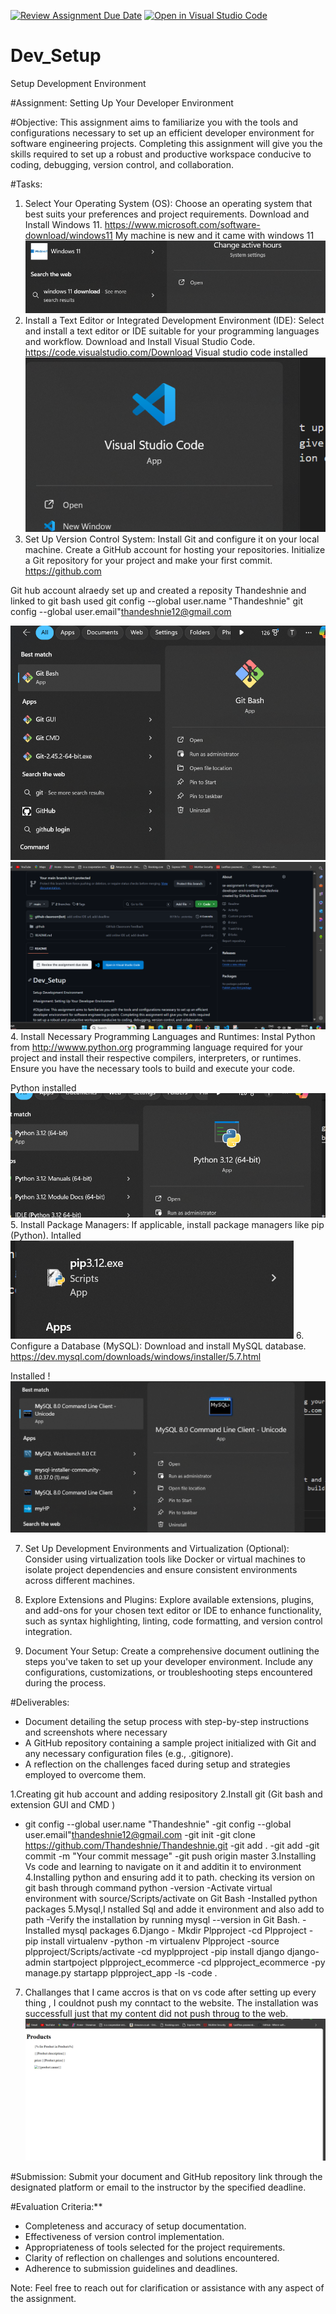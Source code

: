 [![Review Assignment Due Date](https://classroom.github.com/assets/deadline-readme-button-22041afd0340ce965d47ae6ef1cefeee28c7c493a6346c4f15d667ab976d596c.svg)](https://classroom.github.com/a/vbnbTt5m)
[![Open in Visual Studio Code](https://classroom.github.com/assets/open-in-vscode-2e0aaae1b6195c2367325f4f02e2d04e9abb55f0b24a779b69b11b9e10269abc.svg)](https://classroom.github.com/online_ide?assignment_repo_id=15282227&assignment_repo_type=AssignmentRepo)
# Dev_Setup
Setup Development Environment

#Assignment: Setting Up Your Developer Environment

#Objective:
This assignment aims to familiarize you with the tools and configurations necessary to set up an efficient developer environment for software engineering projects. Completing this assignment will give you the skills required to set up a robust and productive workspace conducive to coding, debugging, version control, and collaboration.

#Tasks:

1. Select Your Operating System (OS):
   Choose an operating system that best suits your preferences and project requirements. Download and Install Windows 11. https://www.microsoft.com/software-download/windows11
   My machine is new and it came with windows 11 
![alt text](<Screenshot 2024-06-17 001749 windows.png>)
2. Install a Text Editor or Integrated Development Environment (IDE):
   Select and install a text editor or IDE suitable for your programming languages and workflow. Download and Install Visual Studio Code. https://code.visualstudio.com/Download
Visual studio code installed 
![alt text](<Screenshot 2024-06-17 0019 Vs code .png>)
3. Set Up Version Control System:
   Install Git and configure it on your local machine. Create a GitHub account for hosting your repositories. Initialize a Git repository for your project and make your first commit. https://github.com

Git hub account alraedy set up and created a reposity Thandeshnie and linked to git bash 
used git  config --global user.name "Thandeshnie"
git config --global user.email"thandeshnie12@gmail.com

![alt text](<Screenshot 2024-06-17 002516git.png>)
![alt text](<Screenshot 2024-06-17 002547git hub.png>)
4. Install Necessary Programming Languages and Runtimes:
  Instal Python from http://wwww.python.org programming language required for your project and install their respective compilers, interpreters, or runtimes. Ensure you have the necessary tools to build and execute your code.

  Python installed 
![alt text](<Screenshot 2024-06-17 002616py.png>)
5. Install Package Managers:
   If applicable, install package managers like pip (Python).
   Intalled 
![alt text](<Screenshot 2024-06-17 002642pip.png>)
6. Configure a Database (MySQL):
   Download and install MySQL database. https://dev.mysql.com/downloads/windows/installer/5.7.html
   
   Installed !
![alt text](<Screenshot 2024-06-17 002704my sql.png>)

7. Set Up Development Environments and Virtualization (Optional):
   Consider using virtualization tools like Docker or virtual machines to isolate project dependencies and ensure consistent environments across different machines.

8. Explore Extensions and Plugins:
   Explore available extensions, plugins, and add-ons for your chosen text editor or IDE to enhance functionality, such as syntax highlighting, linting, code formatting, and version control integration.

9. Document Your Setup:
    Create a comprehensive document outlining the steps you've taken to set up your developer environment. Include any configurations, customizations, or troubleshooting steps encountered during the process. 

#Deliverables:
- Document detailing the setup process with step-by-step instructions and screenshots where necessary
- A GitHub repository containing a sample project initialized with Git and any necessary configuration files (e.g., .gitignore).
- A reflection on the challenges faced during setup and strategies employed to overcome them.

1.Creating git hub account and adding resipository
2.Install git (Git bash and extension GUI and CMD )
- git  config --global user.name "Thandeshnie"
-git config --global user.email"thandeshnie12@gmail.com
-git init
-git clone <https://github.com/Thandeshnie/Thandeshnie.git>
-git add .
-git add <project>
-git commit -m "Your commit message"
-git push origin master
3.Installing Vs code and learning to navigate on it and additin it to environment 
4.Installing python and ensuring add it to path. checking its version on git bash through command python -version 
-Activate virtual environment with source/Scripts/activate on Git Bash 
-Installed python packages
5.Mysql,I nstalled Sql and adde it environment and also add to path 
-Verify the installation by running mysql --version in Git Bash.
-Installed mysql packages 
6.Django - Mkdir Plpproject
-cd Plpproject
-pip install virtualenv
-python -m virtualenv  Plpproject
-source plpproject/Scripts/activate
-cd myplpproject
-pip install django
django-admin startpoject plpproject_ecommerce
-cd plpproject_ecommerce
-py manage.py startapp plpproject_app
-ls
-code .
7. Challanges that I came accros is that on vs code after setting up every thing , I couldnot push my conntact to the website. The installation was successfull just that my content did not push throug to the web. 
![alt text](<Screenshot 2024-06-17 174644 product list.png>)

#Submission:
Submit your document and GitHub repository link through the designated platform or email to the instructor by the specified deadline.

#Evaluation Criteria:**
- Completeness and accuracy of setup documentation.
- Effectiveness of version control implementation.
- Appropriateness of tools selected for the project requirements.
- Clarity of reflection on challenges and solutions encountered.
- Adherence to submission guidelines and deadlines.

Note: Feel free to reach out for clarification or assistance with any aspect of the assignment.
